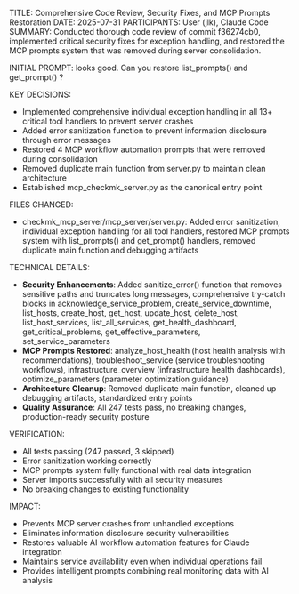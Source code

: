 TITLE: Comprehensive Code Review, Security Fixes, and MCP Prompts Restoration
DATE: 2025-07-31
PARTICIPANTS: User (jlk), Claude Code
SUMMARY: Conducted thorough code review of commit f36274cb0, implemented critical security fixes for exception handling, and restored the MCP prompts system that was removed during server consolidation.

INITIAL PROMPT: looks good. Can you restore list_prompts() and get_prompt() ?

KEY DECISIONS:
- Implemented comprehensive individual exception handling in all 13+ critical tool handlers to prevent server crashes
- Added error sanitization function to prevent information disclosure through error messages
- Restored 4 MCP workflow automation prompts that were removed during consolidation
- Removed duplicate main function from server.py to maintain clean architecture
- Established mcp_checkmk_server.py as the canonical entry point

FILES CHANGED:
- checkmk_mcp_server/mcp_server/server.py: Added error sanitization, individual exception handling for all tool handlers, restored MCP prompts system with list_prompts() and get_prompt() handlers, removed duplicate main function and debugging artifacts

TECHNICAL DETAILS:
- **Security Enhancements**: Added sanitize_error() function that removes sensitive paths and truncates long messages, comprehensive try-catch blocks in acknowledge_service_problem, create_service_downtime, list_hosts, create_host, get_host, update_host, delete_host, list_host_services, list_all_services, get_health_dashboard, get_critical_problems, get_effective_parameters, set_service_parameters
- **MCP Prompts Restored**: analyze_host_health (host health analysis with recommendations), troubleshoot_service (service troubleshooting workflows), infrastructure_overview (infrastructure health dashboards), optimize_parameters (parameter optimization guidance)
- **Architecture Cleanup**: Removed duplicate main function, cleaned up debugging artifacts, standardized entry points
- **Quality Assurance**: All 247 tests pass, no breaking changes, production-ready security posture

VERIFICATION:
- All tests passing (247 passed, 3 skipped)
- Error sanitization working correctly
- MCP prompts system fully functional with real data integration
- Server imports successfully with all security measures
- No breaking changes to existing functionality

IMPACT:
- Prevents MCP server crashes from unhandled exceptions
- Eliminates information disclosure security vulnerabilities  
- Restores valuable AI workflow automation features for Claude integration
- Maintains service availability even when individual operations fail
- Provides intelligent prompts combining real monitoring data with AI analysis